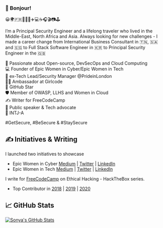 ### 👋 Bonjour!

😀🌍🇫🇷🌈🦄🍱✈️💻☕️🎧🎬📷🕹️  

I’m a Principal Security Engineer and a lifelong traveler who lived in the Middle-East, North Africa and Asia. Always looking for new challenges - I made a career change from International Business Consultant in 🇹🇳, 🇸🇦 and 🇸🇬 to Full Stack Software Engineer in 🇰🇷 to Principal Security Engineer in the 🇬🇧

💖 Passionate about Open-source, DevSecOps and Cloud Computing  
💻 Founder of Epic Women in Cyber/Epic Women in Tech  
🦄 ex-Tech Lead/Security Manager @PrideinLondon  
👩‍🎤 Ambassador at Girlcode  
🌟 GitHub Star  
🛡️ Member of OWASP, LLHS and Women in Cloud  
✍️ Writer for FreeCodeCamp   
🎤 Public speaker & Tech advocate  
🧠 INTJ-A  

#GetSecure, #BeSecure & #StaySecure


## &#x270d; Initiatives & Writing

I launched two initiatives to showcase 
- Epic Women in Cyber [Medium](https://medium.com/epic-women-in-cyber) | [Twitter](https://twitter.com/EpicWomenCyber) | [LinkedIn](https://www.linkedin.com/company/epic-women-in-cyber)
- Epic Women in Tech [Medium](https://medium.com/epic-women-in-tech) | [Twitter](https://twitter.com/EpicWomenTech) | [LinkedIn](https://www.linkedin.com/company/epic-women-in-tech)

I write for [FreeCodeCamp](https://www.freecodecamp.org/news/author/sonya/) on Ethical Hacking - HackTheBox series.  
- Top Contributor in [2018](https://www.freecodecamp.org/news/announcing-our-freecodecamp-2018-top-contributor-award-winners-861da08a77e1/) | [2019](https://www.freecodecamp.org/news/fcc100-top-contributors-2019/) | [2020](https://www.freecodecamp.org/news/2020-top-contributors/)

## &#x1f4c8; GitHub Stats
<a href="https://github.com/SonyaMoisset/SonyaMoisset">
  <img align="center" src="https://github-readme-stats.vercel.app/api?username=SonyaMoisset&show_icons=true&line_height=27&count_private=true&title_color=ffffff&text_color=c9cacc&icon_color=2bbc8a&bg_color=1d1f21" alt="Sonya's GitHub Stats" />
</a>

